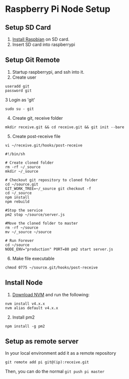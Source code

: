 # Raspberry Pi Node Setup

## Setup SD Card
1. [Install Raspbian](https://www.raspberrypi.org/documentation/installation/installing-images/mac.md) on SD card.
1. Insert SD card into raspberrypi

## Setup Git Remote
1. Startup raspberrypi, and ssh into it.
2. Create user
```
useradd git
password git
```
3 Login as 'git'
```
sudo su - git
```
4. Create git, receive folder
```
mkdir receive.git && cd receive.git && git init --bare
```
5. Create post-receive file
```
vi ~/receive.git/hooks/post-receive

#!/bin/sh

# Create cloned folder
rm -rf ~/_source
mkdir ~/_source

# Checkout git repository to cloned folder
cd ~/source.git
GIT_WORK_TREE=~/_source git checkout -f
cd ~/_source
npm install
npm rebuild

#Stop the service
pm2 stop ~/source/server.js

#Move the cloned folder to master
rm -rf ~/source
mv ~/_source ~/source

# Run Forever
cd ~/source
NODE_ENV="production" PORT=80 pm2 start server.js
```

6. Make file executable
```
chmod 0775 ~/source.git/hooks/post-receive
```

## Install Node

1. [Download NVM](https://github.com/creationix/nvm) and run the following:
```
nvm install v4.x.x
nvm alias default v4.x.x
```
2. Install pm2
```
npm install -g pm2
```

## Setup as remote server

In your local environment add it as a remote repository
```
git remote add pi git@(ip):receive.git
```

Then, you can do the normal `git push pi master`